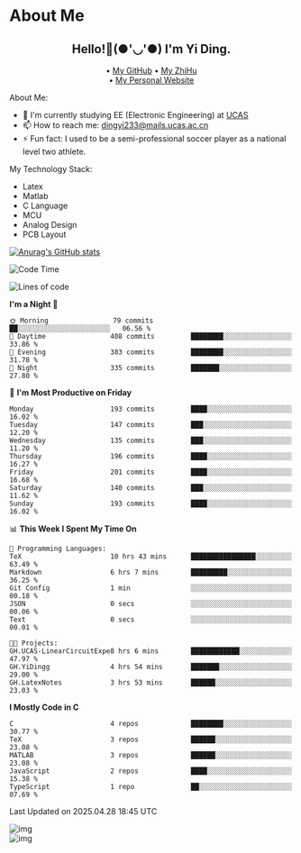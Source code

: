 # About Me

<h2 style="text-align:center;"> Hello!👋(●'◡'●) I'm Yi Ding.</h2>

<div style="text-align:center;">
  • <a href="https://github.com/YiDingg">My GitHub</a>
  • <a href="https://www.zhihu.com/people/YiDingg">My ZhiHu</a><br>
  • <a href="https://yidingg.github.io/YiDingg">My Personal Website</a><br>
</div>

About Me:
- 🔭 I'm currently studying EE (Electronic Engineering) at [UCAS](https://www.ucas.ac.cn/)
- 📫 How to reach me: dingyi233@mails.ucas.ac.cn
- ⚡ Fun fact: I used to be a semi-professional soccer player as a national level two athlete.

My Technology Stack:
- Latex
- Matlab
- C Language
- MCU 
- Analog Design
- PCB Layout


[![Anurag's GitHub stats](https://github-readme-stats.vercel.app/api?username=YiDingg)](https://github.com/anuraghazra/github-readme-stats)

<!--START_SECTION:waka-->
![Code Time](http://img.shields.io/badge/Code%20Time-1%2C104%20hrs%2056%20mins-blue)

![Lines of code](https://img.shields.io/badge/From%20Hello%20World%20I%27ve%20Written-775.3%20thousand%20lines%20of%20code-blue)

**I'm a Night 🦉** 

```text
🌞 Morning                79 commits          ██░░░░░░░░░░░░░░░░░░░░░░░   06.56 % 
🌆 Daytime                408 commits         ████████░░░░░░░░░░░░░░░░░   33.86 % 
🌃 Evening                383 commits         ████████░░░░░░░░░░░░░░░░░   31.78 % 
🌙 Night                  335 commits         ███████░░░░░░░░░░░░░░░░░░   27.80 % 
```
📅 **I'm Most Productive on Friday** 

```text
Monday                   193 commits         ████░░░░░░░░░░░░░░░░░░░░░   16.02 % 
Tuesday                  147 commits         ███░░░░░░░░░░░░░░░░░░░░░░   12.20 % 
Wednesday                135 commits         ███░░░░░░░░░░░░░░░░░░░░░░   11.20 % 
Thursday                 196 commits         ████░░░░░░░░░░░░░░░░░░░░░   16.27 % 
Friday                   201 commits         ████░░░░░░░░░░░░░░░░░░░░░   16.68 % 
Saturday                 140 commits         ███░░░░░░░░░░░░░░░░░░░░░░   11.62 % 
Sunday                   193 commits         ████░░░░░░░░░░░░░░░░░░░░░   16.02 % 
```


📊 **This Week I Spent My Time On** 

```text
💬 Programming Languages: 
TeX                      10 hrs 43 mins      ████████████████░░░░░░░░░   63.49 % 
Markdown                 6 hrs 7 mins        █████████░░░░░░░░░░░░░░░░   36.25 % 
Git Config               1 min               ░░░░░░░░░░░░░░░░░░░░░░░░░   00.18 % 
JSON                     0 secs              ░░░░░░░░░░░░░░░░░░░░░░░░░   00.06 % 
Text                     0 secs              ░░░░░░░░░░░░░░░░░░░░░░░░░   00.01 % 

🐱‍💻 Projects: 
GH.UCAS-LinearCircuitExpe8 hrs 6 mins        ████████████░░░░░░░░░░░░░   47.97 % 
GH.YiDingg               4 hrs 54 mins       ███████░░░░░░░░░░░░░░░░░░   29.00 % 
GH.LatexNotes            3 hrs 53 mins       ██████░░░░░░░░░░░░░░░░░░░   23.03 % 
```

**I Mostly Code in C** 

```text
C                        4 repos             ████████░░░░░░░░░░░░░░░░░   30.77 % 
TeX                      3 repos             ██████░░░░░░░░░░░░░░░░░░░   23.08 % 
MATLAB                   3 repos             ██████░░░░░░░░░░░░░░░░░░░   23.08 % 
JavaScript               2 repos             ████░░░░░░░░░░░░░░░░░░░░░   15.38 % 
TypeScript               1 repo              ██░░░░░░░░░░░░░░░░░░░░░░░   07.69 % 
```




 Last Updated on 2025.04.28 18:45 UTC
<!--END_SECTION:waka-->

<!-- Coding activity over the last year -->
<div class='center'><img src='https://wakatime.com/share/@YiDingg/260601e0-8e46-41ab-9832-d4d0ae5fd0bd.svg' alt='img'/></div>

<!-- Languages over the last year -->
<div class='center'><img src='https://wakatime.com/share/@YiDingg/99546fa3-4cc3-4808-ab6e-13f38e27aba1.svg' alt='img'/></div>

